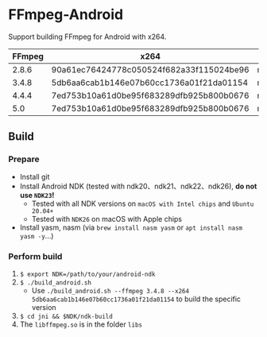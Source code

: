 # FFmpeg-Android

Support building FFmpeg for Android with x264.

| FFmpeg | x264 | Android NDK | Tested |
| ------ | ---- | ----------- | ------ |
| 2.8.6 | 90a61ec76424778c050524f682a33f115024be96 | ndk20,ndk21,ndk22,ndk26 | Yes |
| 3.4.8 | 5db6aa6cab1b146e07b60cc1736a01f21da01154 | ndk20,ndk21,ndk22,ndk26 | Yes |
| 4.4.4 | 7ed753b10a61d0be95f683289dfb925b800b0676 | ndk22,ndk26 | Yes |
| 5.0 | 7ed753b10a61d0be95f683289dfb925b800b0676 | ndk22,ndk26 | Yes |

## Build

### Prepare

- Install git
- Install Android NDK (tested with ndk20、ndk21、ndk22、ndk26), __do not use `NDK23`!__
  - Tested with all NDK versions on `macOS with Intel chips` and `Ubuntu 20.04+`
  - Tested with `NDK26` on macOS with Apple chips
- Install yasm, nasm (via `brew install nasm yasm` or `apt install nasm yasm -y`...)

### Perform build

1. `$ export NDK=/path/to/your/android-ndk`
2. `$ ./build_android.sh`
    - Use `./build_android.sh --ffmpeg 3.4.8 --x264 5db6aa6cab1b146e07b60cc1736a01f21da01154` to build the specific version
3. `$ cd jni && $NDK/ndk-build`
4. The `libffmpeg.so` is in the folder `libs`
